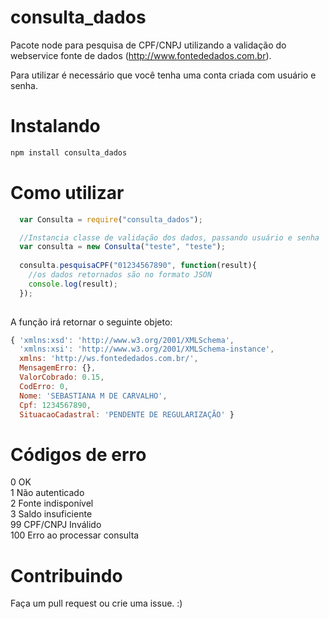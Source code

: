 consulta_dados
==============

Pacote node para pesquisa de CPF/CNPJ utilizando a validação do webservice fonte de dados (http://www.fontededados.com.br).

Para utilizar é necessário que você tenha uma conta criada com usuário e senha.

Instalando
==========

```javascript
npm install consulta_dados
```


Como utilizar
=============

```javascript
  var Consulta = require("consulta_dados");

  //Instancia classe de validação dos dados, passando usuário e senha
  var consulta = new Consulta("teste", "teste");
  
  consulta.pesquisaCPF("01234567890", function(result){
  	//os dados retornados são no formato JSON
  	console.log(result);
  });
  
```

A função irá retornar o seguinte objeto:

```javascript
{ 'xmlns:xsd': 'http://www.w3.org/2001/XMLSchema',
  'xmlns:xsi': 'http://www.w3.org/2001/XMLSchema-instance',
  xmlns: 'http://ws.fontededados.com.br/',
  MensagemErro: {},
  ValorCobrado: 0.15,
  CodErro: 0,
  Nome: 'SEBASTIANA M DE CARVALHO',
  Cpf: 1234567890,
  SituacaoCadastral: 'PENDENTE DE REGULARIZAÇÃO' }
```

Códigos de erro
===============

0 OK  
1 Não autenticado  
2 Fonte indisponível  
3 Saldo insuficiente  
99 CPF/CNPJ Inválido  
100 Erro ao processar consulta  

Contribuindo
============

Faça um pull request ou crie uma issue. :)
